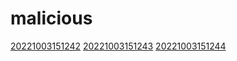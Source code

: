 # malicious
[20221003151242](/zet/20221003151242/README.md)
[20221003151243](/zet/20221003151243/README.md)
[20221003151244](/zet/20221003151244/README.md)

